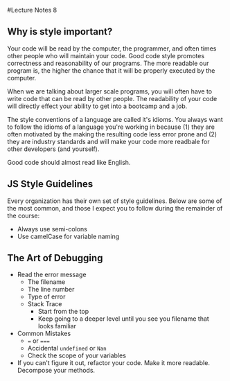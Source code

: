 #Lecture Notes 8

## Why is style important?

Your code will be read by the computer, the programmer, and often times other people 
who will maintain your code. Good code style promotes correctness and reasonability 
of our programs. The more readable our program is, the higher the chance that it will
be properly executed by the computer.

When we are talking about larger scale programs, you will often have to write code that
can be read by other people. The readability of your code will directly effect your 
ability to get into a bootcamp and a job.

The style conventions of a language are called it's idioms. You always want to follow 
the idioms of a language you're working in because (1) they are often motivated by the
making the resulting code less error prone and (2) they are industry standards and will
make your code more readbale for other developers (and yourself).

Good code should almost read like English.

## JS Style Guidelines

Every organization has their own set of style guidelines. Below are some of the most 
common, and those I expect you to follow during the remainder of the course:

* Always use semi-colons
* Use camelCase for variable naming

## The Art of Debugging

* Read the error message
  - The filename
  - The line number
  - Type of error
  - Stack Trace
    * Start from the top
    * Keep going to a deeper level until you see you filename that looks familiar    
* Common Mistakes
  - `=` or `===`
  - Accidental `undefined` or `Nan`
  - Check the scope of your variables
* If you can't figure it out, refactor your code. Make it more readable. Decompose your methods.
